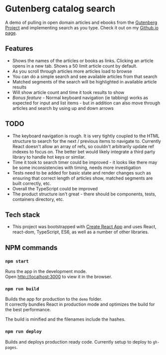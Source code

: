 

# Gutenberg catalog search

A demo of pulling in open domain articles and ebooks from the [Gutenberg Project](http://gutenberg.org/) and implementing search as you type. Check it out on my [Github.io page](https://bessfernandez.github.io/gutenberg_search/). 

## Features
- Shows the names of the articles or books as links. Clicking an article opens in a new tab. Shows a 50 limit article count by default.
- As you scroll through articles more articles load to browse
- You can do a simple search and see available articles from that search
- Matched segments of the search will be highlighted in available article results
- Will show article count and time it took results to show
- *Bonus feature* - Normal keyboard navigation (ie tabbing) works as expected for input and list items - but in addition can also move through articles and search by using up and down arrows


## TODO
- The keyboard navigation is rough. It is very tightly coupled to the HTML structure to search for the next / previous items to navigate to. Currently React doesn't allow an array of refs, so couldn't arbitrarily update ref indexes to focus on. The better bet would likely integrate a third party library to handle hot keys or similar.
- Time it took to search timer could be improved - it looks like there may be some inconsistencies with timing, needs more investigation
- Tests need to be added for basic state and render changes such as ensuring that correct length of articles show, matched segments are built correctly, etc.
- Overall the TypeScript could be improved
- The product structure isn't great - there should be components, tests, containers directory, etc.
  

## Tech stack
- This project was bootstrapped with [Create React App](https://github.com/facebook/create-react-app) and uses React, react-dom, TypeScript, ES6, as well as a number of other libraries.

## NPM commands

### `npm start`

Runs the app in the development mode.<br>
Open [http://localhost:3000](http://localhost:3000) to view it in the browser.


### `npm run build`

Builds the app for production to the `demo` folder.<br>
It correctly bundles React in production mode and optimizes the build for the best performance.

The build is minified and the filenames include the hashes.<br>

### `npm run deploy`

Builds and deploys production ready code. Currently setup to deploy to `gh-pages`.



